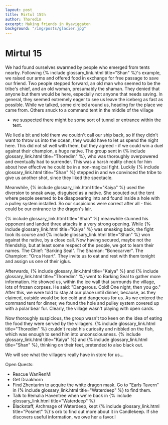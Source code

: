 ```yaml
---
layout: post
title: Mirtul 15th
author: Thoredim
excerpt: Making friends in Oyaviggaton
background: "/img/posts/glacier.jpg"
---
```


# Mirtul 15

We had found ourselves swarmed by people who emerged from tents nearby.
Following {% include glossary_link.html title="Shan" %}'s example, we raised our arms and offered food in exchange for
free passage to save our friend. Two people stepped forward, an old man who
seemed to be the tribe's chief, and an old woman, presumably the shaman. They
denied that anyone but them would be here, especially not anyone that needs
saving. In general, they seemed extremely eager to see us leave the iceberg as
fast as possible. While we talked, some circled around us, heading for the
place we came from. Others snuck to a command tent in the middle of the village
- we suspected there might be some sort of tunnel or entrance within the tent.

We lied a bit and told them we couldn't call our ship back, so if they didn't
want to throw us into the ocean, they would have to let us spend the night
here. This did not sit well with them, but they agreed - if we could win a duel
against their champion, a huge native. The group sent in {% include glossary_link.html title="Thoredim" %}, who was
thoroughly overpowered and eventually had to surrender. This was a harsh
reality check for him about how effective he could be in a non-magical fight.
Luckily {% include glossary_link.html title="Shan" %} stepped in and we convinced the tribe to give us another shot,
since they liked the spectacle.

Meanwhile, {% include glossary_link.html title="Kaiya" %} used the diversion to sneak away, disguised as a native. She
scouted out the tent where people seemed to be disappearing into and found
inside a hole with a pulley system installed. So our suspicions were correct
after all - this could be our entrance to the dragon's lair.

{% include glossary_link.html title="Shan" %} meanwhile stunned his opponent and landed three attacks in a very strong
opening. While {% include glossary_link.html title="Kaiya" %} was sneaking back, the fight took its course and {% include glossary_link.html title="Shan" %} won
against the native, by a close call. Now having secured, maybe not the
friendship, but at least some respect of the people, we got to learn their
names. The Chief: "Barking Seal". The Shaman: "Bonecarver". The Champion: "Orca
Heart". They invite us to eat and rest with them tonight and assign us one of
their iglus.

Afterwards, {% include glossary_link.html title="Kaiya" %} and {% include glossary_link.html title="Thoredim" %} went to Barking Seal to gather more information.
He showed us, within the ice wall that surrounds the village, lots of frozen
corpses. He said: "Dangerous. Cold! One night, then you go." After this, we
were told to stay at our place until dinner, because, as they claimed, outside
would be too cold and dangerous for us. As we entered the command tent for
dinner, we found the hole and pulley system covered up with a polar bear fur.
Clearly, the village wasn't playing with open cards.

Now thoroughly suspicious, the group wasn't too keen on the idea of eating the
food they were served by the villagers. {% include glossary_link.html title="Thoredim" %} couldn't resist his curiosity
and nibbled on the fish, which was enough to send him into unconsciousness.
{% include glossary_link.html title="Kaiya" %} and {% include glossary_link.html title="Shan" %}, thinking on their feet, pretended to also black out.

We will see what the villagers really have in store for us...

Open Quests:

- Rescue WanRenMi
- Get Draakhorn
- Find Zhentarim to acquire the white dragon mask. Go to "Earls Tavern" in {% include glossary_link.html title="Waterdeep" %} to find them.
- Talk to Remalia Haventree when we're back in {% include glossary_link.html title="Waterdeep" %}
- Blackstaff, Archmage of Waterdeep, kept {% include glossary_link.html title="Posmet" %}'s orb to find out more about it in Candlekeep. If she discovers useful information, we owe her a favor.I
